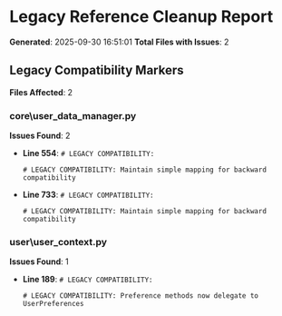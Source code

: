 # Legacy Reference Cleanup Report

**Generated**: 2025-09-30 16:51:01
**Total Files with Issues**: 2

## Legacy Compatibility Markers
**Files Affected**: 2

### core\user_data_manager.py
**Issues Found**: 2

- **Line 554**: `# LEGACY COMPATIBILITY:`
  ```
  # LEGACY COMPATIBILITY: Maintain simple mapping for backward compatibility
  ```

- **Line 733**: `# LEGACY COMPATIBILITY:`
  ```
  # LEGACY COMPATIBILITY: Maintain simple mapping for backward compatibility
  ```

### user\user_context.py
**Issues Found**: 1

- **Line 189**: `# LEGACY COMPATIBILITY:`
  ```
  # LEGACY COMPATIBILITY: Preference methods now delegate to UserPreferences
  ```
